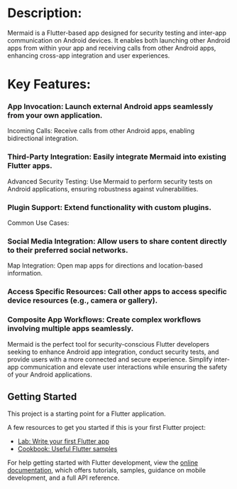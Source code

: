 # Description:
Mermaid is a Flutter-based app designed for security testing and inter-app communication on Android devices. It enables both launching other Android apps from within your app and receiving calls from other Android apps, enhancing cross-app integration and user experiences.

# Key Features:

### App Invocation: Launch external Android apps seamlessly from your own application.
Incoming Calls: Receive calls from other Android apps, enabling bidirectional integration.
### Third-Party Integration: Easily integrate Mermaid into existing Flutter apps.
Advanced Security Testing: Use Mermaid to perform security tests on Android applications, ensuring robustness against vulnerabilities.
### Plugin Support: Extend functionality with custom plugins.
Common Use Cases:

### Social Media Integration: Allow users to share content directly to their preferred social networks.
Map Integration: Open map apps for directions and location-based information.
### Access Specific Resources: Call other apps to access specific device resources (e.g., camera or gallery).
### Composite App Workflows: Create complex workflows involving multiple apps seamlessly.
Mermaid is the perfect tool for security-conscious Flutter developers seeking to enhance Android app integration, conduct security tests, and provide users with a more connected and secure experience. Simplify inter-app communication and elevate user interactions while ensuring the safety of your Android applications.

## Getting Started

This project is a starting point for a Flutter application.

A few resources to get you started if this is your first Flutter project:

- [Lab: Write your first Flutter app](https://docs.flutter.dev/get-started/codelab)
- [Cookbook: Useful Flutter samples](https://docs.flutter.dev/cookbook)

For help getting started with Flutter development, view the
[online documentation](https://docs.flutter.dev/), which offers tutorials,
samples, guidance on mobile development, and a full API reference.
